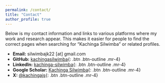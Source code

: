 ```yaml
---
permalink: /contact/
title: "Contact"
author_profile: true
---
```

Below is my contact information and links to various platforms where my work and research appear. This makes it easier for people to find the correct pages when searching for “Kachinga Silwimba” or related profiles.

- **Email:** silwimbajk22 [at] gmail.com  
- **GitHub:** [kachingasilwimba](https://github.com/kachingasilwimba){: .btn .btn-outline .mr-4} 
- **LinkedIn:** [kachinga-silwimba](https://linkedin.com/in/kachinga-silwimba){: .btn .btn-outline .mr-4}
- **Google Scholar:** [Kachinga Silwimba](https://scholar.google.com/](https://scholar.google.com/citations?user=UluXFnQAAAAJ&hl=en)){: .btn .btn-outline .mr-4}
- **X:** [@kachingajs](https://x.com/kachingajs){: .btn .btn-outline .mr-4}

